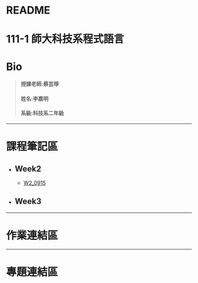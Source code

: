 # README
111-1 師大科技系程式語言
==
# Bio
>#### 授課老師:蔡芸琤    
>#### 姓名:李嘉明    
>#### 系級:科技系二年級     
---
# 課程筆記區
* ## Week2
  *   [W2_0915](https://github.com/jiaminging/Programming-Language/tree/main/Programming_Language) 
* ## Week3
---
# 作業連結區
---
# 專題連結區
